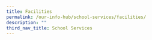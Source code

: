 ```yaml
---
title: Facilities
permalink: /our-info-hub/school-services/facilities/
description: ""
third_nav_title: School Services
---
```

